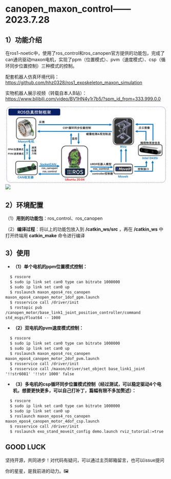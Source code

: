 # canopen_maxon_control——2023.7.28
## 1）功能介绍
在ros1-noetic中，使用了ros_control和ros_canopen官方提供的功能包，完成了can通讯驱动maxon电机，实现了ppm（位置模式）、pvm（速度模式）、csp（循环同步位置控制）三种模式的控制。

配套机器人仿真环境代码：https://github.com/hhz0328/ros1_exoskeleton_maxon_simulation

实物机器人展示视频（转载自本人B站）：https://www.bilibili.com/video/BV1HN4y1r7b5/?spm_id_from=333.999.0.0 

![](https://github.com/hhz0328/ros_exoskeleton_maxon_simulation/blob/main/%E4%BB%BF%E7%9C%9F%E6%8E%A7%E5%88%B6%E6%A1%86%E6%9E%B6.jpg)
![](https://github.com/hhz0328/ros1_canopen_maxon_control/blob/main/%E4%BB%BF%E7%9C%9F%26%E5%AE%9E%E7%89%A9%E8%81%94%E8%B0%83.jpg)

## 2）环境配置
（1）**用到的功能包**：ros_control、ros_canopen

（2）**编译过程**：将以上的功能包放入到 **/catkin_ws/src** ，再在 **/catkin_ws** 中打开终端用 **catkin_make** 命令进行编译
## 3）使用
- **（1）单个电机的ppm位置模式控制：**
```
  $ roscore
  $ sudo ip link set can0 type can bitrate 1000000
  $ sudo ip link set can0 up
  $ roslaunch maxon_epos4_ros_canopen maxon_epos4_canopen_motor_1dof_ppm.launch
  $ rosservice call /driver/init
  $ rostopic pub /canopen_motor/base_link1_joint_position_controller/command std_msgs/Float64 -- 1000
```
- **（2）双电机的pvm速度模式控制：**
```
  $ roscore
  $ sudo ip link set can0 type can bitrate 1000000
  $ sudo ip link set can0 up
  $ roslaunch maxon_epos4_ros_canopen maxon_epos4_canopen_motor_2dof_pvm.launch
  $ rosservice call /driver/init
  $ rosservice call /maxon/driver/set_object base_link1_joint '!!str6081' '!!str 1000' false
```
- **（3）多电机的csp循环同步位置模式控制（经过测试，可以稳定驱动4个电机，想要更快更多，可以自己打补丁，篇幅有限不多加赘述）：**
```
  $ roscore
  $ sudo ip link set can0 type can bitrate 1000000
  $ sudo ip link set can0 up
  $ roslaunch maxon_epos4_ros_canopen maxon_epos4_canopen_motor_4dof_csp.launch
  $ rosservice call /driver/init
  $ roslaunch exo_stand_moveit_config demo.launch rviz_tutorial:=true
```

## GOOD LUCK
坚持开源，共同进步！对代码有疑问，可以通过主页邮箱留言，也可以issue提问

你的星星，是我前进的动力。🖼
